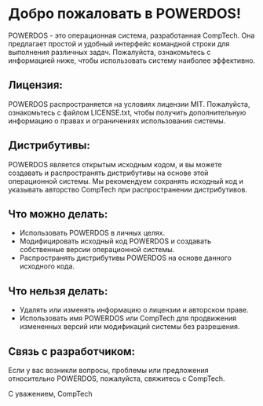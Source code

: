 Добро пожаловать в POWERDOS!
===========================

POWERDOS - это операционная система, разработанная CompTech. Она предлагает простой и удобный интерфейс командной строки для выполнения различных задач. Пожалуйста, ознакомьтесь с информацией ниже, чтобы использовать систему наиболее эффективно.

Лицензия:
----------
POWERDOS распространяется на условиях лицензии MIT. Пожалуйста, ознакомьтесь с файлом LICENSE.txt, чтобы получить дополнительную информацию о правах и ограничениях использования системы.

Дистрибутивы:
---------------
POWERDOS является открытым исходным кодом, и вы можете создавать и распространять дистрибутивы на основе этой операционной системы. Мы рекомендуем сохранять исходный код и указывать авторство CompTech при распространении дистрибутивов.

Что можно делать:
--------------------
- Использовать POWERDOS в личных целях.
- Модифицировать исходный код POWERDOS и создавать собственные версии операционной системы.
- Распространять дистрибутивы POWERDOS на основе данного исходного кода.

Что нельзя делать:
--------------------
- Удалять или изменять информацию о лицензии и авторском праве.
- Использовать имя POWERDOS или CompTech для продвижения измененных версий или модификаций системы без разрешения.

Связь с разработчиком:
------------------------
Если у вас возникли вопросы, проблемы или предложения относительно POWERDOS, пожалуйста, свяжитесь с CompTech.

С уважением,
CompTech
